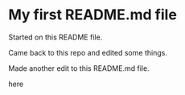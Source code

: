 # My first README.md file

Started on this README file.

Came back to this repo and edited some things.

Made another edit to this README.md file.

here

